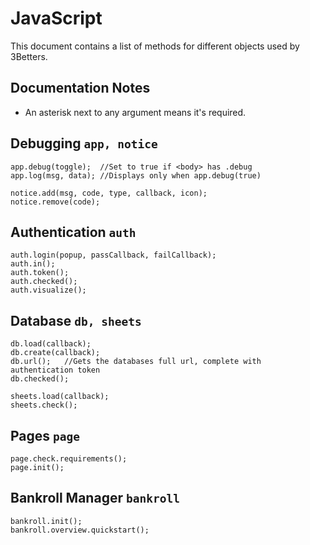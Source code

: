 # JavaScript
This document contains a list of methods for different objects used by 3Betters.

## Documentation Notes
* An asterisk next to any argument means it's required.

## Debugging    `app, notice`
    app.debug(toggle);  //Set to true if <body> has .debug
    app.log(msg, data); //Displays only when app.debug(true)

    notice.add(msg, code, type, callback, icon);
    notice.remove(code);

## Authentication   `auth`
    auth.login(popup, passCallback, failCallback);
    auth.in();
    auth.token();
    auth.checked();
    auth.visualize();

## Database    `db, sheets`
    db.load(callback);
    db.create(callback);
    db.url();   //Gets the databases full url, complete with authentication token
    db.checked();

    sheets.load(callback);
    sheets.check();

## Pages        `page`
    page.check.requirements();
    page.init();

## Bankroll Manager `bankroll`
    bankroll.init();
    bankroll.overview.quickstart();